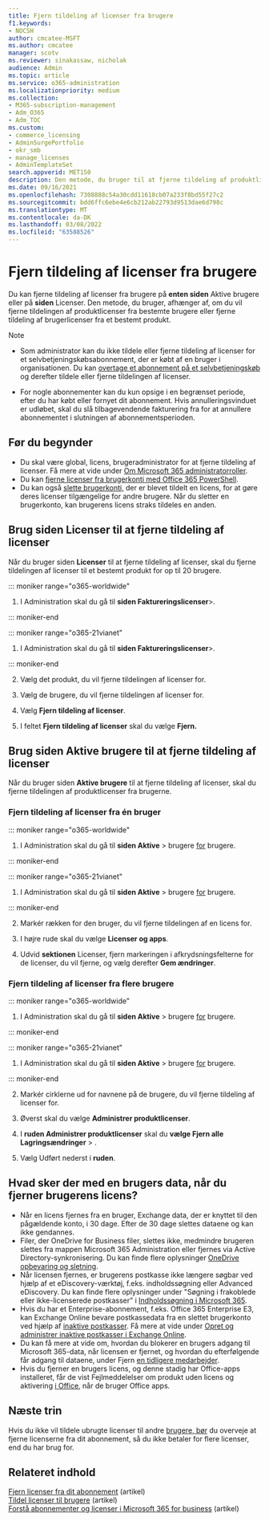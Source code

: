 ```yaml
---
title: Fjern tildeling af licenser fra brugere
f1.keywords:
- NOCSH
author: cmcatee-MSFT
ms.author: cmcatee
manager: scotv
ms.reviewer: sinakassaw, nicholak
audience: Admin
ms.topic: article
ms.service: o365-administration
ms.localizationpriority: medium
ms.collection:
- M365-subscription-management
- Adm_O365
- Adm_TOC
ms.custom:
- commerce_licensing
- AdminSurgePortfolio
- okr_smb
- manage_licenses
- AdminTemplateSet
search.appverid: MET150
description: Den metode, du bruger til at fjerne tildeling af produktlicenser, afhænger af, om du har fjernet tildelingen af licenser fra bestemte brugere eller fra et bestemt produkt.
ms.date: 09/16/2021
ms.openlocfilehash: 7308888c54a30cdd11618cb07a233f8bd55f27c2
ms.sourcegitcommit: bdd6ffc6ebe4e6cb212ab22793d9513dae6d798c
ms.translationtype: MT
ms.contentlocale: da-DK
ms.lasthandoff: 03/08/2022
ms.locfileid: "63588526"
---
```

# <a name="unassign-licenses-from-users"></a>Fjern tildeling af licenser fra brugere

Du kan fjerne tildeling af licenser fra brugere på **enten siden** Aktive brugere eller på **siden** Licenser. Den metode, du bruger, afhænger af, om du vil fjerne tildelingen af produktlicenser fra bestemte brugere eller fjerne tildeling af brugerlicenser fra et bestemt produkt.

> [!NOTE]
> 
> - Som administrator kan du ikke tildele eller fjerne tildeling af licenser for et selvbetjeningskøbsabonnement, der er købt af en bruger i organisationen. Du kan [overtage et abonnement på et selvbetjeningskøb](../../commerce/subscriptions/manage-self-service-purchases-admins.md#take-over-a-self-service-purchase-subscription) og derefter tildele eller fjerne tildelingen af licenser.
> 
> - For nogle abonnementer kan du kun opsige i en begrænset periode, efter du har købt eller fornyet dit abonnement. Hvis annulleringsvinduet er udløbet, skal du slå tilbagevendende fakturering fra for at annullere abonnementet i slutningen af abonnementsperioden.

## <a name="before-you-begin"></a>Før du begynder

- Du skal være global, licens, brugeradministrator for at fjerne tildeling af licenser. Få mere at vide under [Om Microsoft 365 administratorroller](../add-users/about-admin-roles.md).
- Du kan [fjerne licenser fra brugerkonti med Office 365 PowerShell](../../enterprise/remove-licenses-from-user-accounts-with-microsoft-365-powershell.md).
- Du kan også [slette brugerkonti,](../add-users/delete-a-user.md) der er blevet tildelt en licens, for at gøre deres licenser tilgængelige for andre brugere. Når du sletter en brugerkonto, kan brugerens licens straks tildeles en anden.

## <a name="use-the-licenses-page-to-unassign-licenses"></a>Brug siden Licenser til at fjerne tildeling af licenser

Når du bruger siden **Licenser** til at fjerne tildeling af licenser, skal du fjerne tildelingen af licenser til et bestemt produkt for op til 20 brugere.

::: moniker range="o365-worldwide"

1. I Administration skal du gå til **siden Faktureringslicenser**\>.<a href="https://go.microsoft.com/fwlink/p/?linkid=842264" target="_blank"></a>

::: moniker-end

::: moniker range="o365-21vianet"

1. I Administration skal du gå til **siden Faktureringslicenser**\>.<a href="https://go.microsoft.com/fwlink/p/?linkid=850625" target="_blank"></a>

::: moniker-end

2. Vælg det produkt, du vil fjerne tildelingen af licenser for.

3. Vælg de brugere, du vil fjerne tildelingen af licenser for.

4. Vælg **Fjern tildeling af licenser**.

5. I feltet **Fjern tildeling af licenser** skal du vælge **Fjern.**

## <a name="use-the-active-users-page-to-unassign-licenses"></a>Brug siden Aktive brugere til at fjerne tildeling af licenser

Når du bruger siden **Aktive brugere** til at fjerne tildeling af licenser, skal du fjerne tildelingen af produktlicenser fra brugerne.

### <a name="unassign-licenses-from-one-user"></a>Fjern tildeling af licenser fra én bruger

::: moniker range="o365-worldwide"

1. I Administration skal du gå til **siden Aktive** \> brugere <a href="https://go.microsoft.com/fwlink/p/?linkid=834822" target="_blank">for</a> brugere.

::: moniker-end

::: moniker range="o365-21vianet"

1. I Administration skal du gå til **siden Aktive** \> brugere <a href="https://go.microsoft.com/fwlink/p/?linkid=850628" target="_blank">for</a> brugere.

::: moniker-end

2. Markér rækken for den bruger, du vil fjerne tildelingen af en licens for.

3. I højre rude skal du vælge **Licenser og apps**.

4. Udvid **sektionen** Licenser, fjern markeringen i afkrydsningsfelterne for de licenser, du vil fjerne, og vælg derefter **Gem ændringer**.

### <a name="unassign-licenses-from-multiple-users"></a>Fjern tildeling af licenser fra flere brugere

::: moniker range="o365-worldwide"

1. I Administration skal du gå til **siden Aktive** \> brugere <a href="https://go.microsoft.com/fwlink/p/?linkid=834822" target="_blank">for</a> brugere.

::: moniker-end

::: moniker range="o365-21vianet"

1. I Administration skal du gå til **siden Aktive** \> brugere <a href="https://go.microsoft.com/fwlink/p/?linkid=850628" target="_blank">for</a> brugere.

::: moniker-end

2. Markér cirklerne ud for navnene på de brugere, du vil fjerne tildeling af licenser for.

3. Øverst skal du vælge **Administrer produktlicenser**.

4. I **ruden Administrer produktlicenser** skal du **vælge Fjern alle Lagringsændringer** > .

5. Vælg Udført nederst i **ruden**.  

## <a name="what-happens-to-a-users-data-when-you-remove-their-license"></a>Hvad sker der med en brugers data, når du fjerner brugerens licens?

- Når en licens fjernes fra en bruger, Exchange data, der er knyttet til den pågældende konto, i 30 dage. Efter de 30 dage slettes dataene og kan ikke gendannes.
- Filer, der OneDrive for Business filer, slettes ikke, medmindre brugeren slettes fra mappen Microsoft 365 Administration eller fjernes via Active Directory-synkronisering. Du kan finde flere oplysninger [OneDrive opbevaring og sletning](/onedrive/retention-and-deletion).
- Når licensen fjernes, er brugerens postkasse ikke længere søgbar ved hjælp af et eDiscovery-værktøj, f.eks. indholdssøgning eller Advanced eDiscovery. Du kan finde flere oplysninger under "Søgning i frakoblede eller ikke-licenserede postkasser" i [Indholdssøgning i Microsoft 365](../../compliance/content-search.md).
- Hvis du har et Enterprise-abonnement, f.eks. Office 365 Enterprise E3, kan Exchange Online bevare postkassedata fra en slettet brugerkonto ved hjælp af [inaktive postkasser](../../compliance/inactive-mailboxes-in-office-365.md). Få mere at vide under [Opret og administrer inaktive postkasser i Exchange Online](../../compliance/create-and-manage-inactive-mailboxes.md).
- Du kan få mere at vide om, hvordan du blokerer en brugers adgang til Microsoft 365-data, når licensen er fjernet, og hvordan du efterfølgende får adgang til dataene, under Fjern [en tidligere medarbejder](../add-users/remove-former-employee.md).
- Hvis du fjerner en brugers licens, og denne stadig har Office-apps installeret, får de vist Fejlmeddelelser om produkt uden licens og aktivering [i Office](https://support.microsoft.com/office/0d23d3c0-c19c-4b2f-9845-5344fedc4380), når de bruger Office apps.

## <a name="next-steps"></a>Næste trin

Hvis du ikke vil tildele ubrugte licenser til andre [brugere, bør](../../managed-desktop/get-started/assign-licenses.md) du overveje at fjerne licenserne fra dit abonnement, så du ikke betaler for flere licenser, end du har brug for.[](../../commerce/licenses/buy-licenses.md)

## <a name="related-content"></a>Relateret indhold

[Fjern licenser fra dit abonnement](../../commerce/licenses/buy-licenses.md) (artikel)\
[Tildel licenser til brugere](assign-licenses-to-users.md) (artikel)\
[Forstå abonnementer og licenser i Microsoft 365 for business](../../commerce/licenses/subscriptions-and-licenses.md) (artikel)
